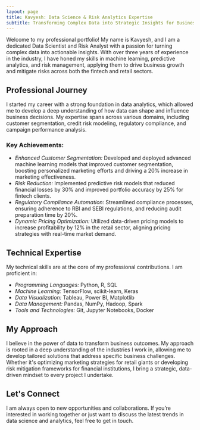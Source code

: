 ```yaml
---
layout: page
title: Kavyesh: Data Science & Risk Analytics Expertise
subtitle: Transforming Complex Data into Strategic Insights for Business Growth
---
```



Welcome to my professional portfolio! My name is Kavyesh, and I am a dedicated Data Scientist and Risk Analyst with a passion for turning complex data into actionable insights. With over three years of experience in the industry, I have honed my skills in machine learning, predictive analytics, and risk management, applying them to drive business growth and mitigate risks across both the fintech and retail sectors.

## Professional Journey

I started my career with a strong foundation in data analytics, which allowed me to develop a deep understanding of how data can shape and influence business decisions. My expertise spans across various domains, including customer segmentation, credit risk modeling, regulatory compliance, and campaign performance analysis.

### Key Achievements:
- *Enhanced Customer Segmentation:* Developed and deployed advanced machine learning models that improved customer segmentation, boosting personalized marketing efforts and driving a 20% increase in marketing effectiveness.
- *Risk Reduction:* Implemented predictive risk models that reduced financial losses by 30% and improved portfolio accuracy by 25% for fintech clients.
- *Regulatory Compliance Automation:* Streamlined compliance processes, ensuring adherence to RBI and SEBI regulations, and reducing audit preparation time by 20%.
- *Dynamic Pricing Optimization:* Utilized data-driven pricing models to increase profitability by 12% in the retail sector, aligning pricing strategies with real-time market demand.

## Technical Expertise

My technical skills are at the core of my professional contributions. I am proficient in:
- *Programming Languages:* Python, R, SQL
- *Machine Learning:* TensorFlow, scikit-learn, Keras
- *Data Visualization:* Tableau, Power BI, Matplotlib
- *Data Management:* Pandas, NumPy, Hadoop, Spark
- *Tools and Technologies:* Git, Jupyter Notebooks, Docker

## My Approach

I believe in the power of data to transform business outcomes. My approach is rooted in a deep understanding of the industries I work in, allowing me to develop tailored solutions that address specific business challenges. Whether it's optimizing marketing strategies for retail giants or developing risk mitigation frameworks for financial institutions, I bring a strategic, data-driven mindset to every project I undertake.

## Let's Connect

I am always open to new opportunities and collaborations. If you’re interested in working together or just want to discuss the latest trends in data science and analytics, feel free to get in touch.
